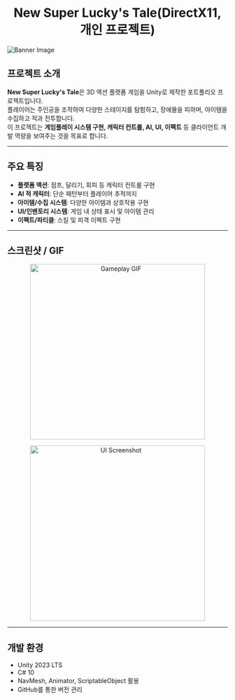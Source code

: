 <h1 align="center">New Super Lucky's Tale(DirectX11, 개인 프로젝트)</h1>

![Banner Image](https://cdn1.epicgames.com/d3288d6aaf794eb4821bab4c5ba08a0a/offer/EGS_NewSuperLuckysTale_PlayfulStudios_S5-1920x1080-87e8ef98b49a1fe926a9d83639de0a3a.jpg)

## 프로젝트 소개
**New Super Lucky's Tale**은 3D 액션 플랫폼 게임을 Unity로 제작한 포트폴리오 프로젝트입니다.  
플레이어는 주인공을 조작하여 다양한 스테이지를 탐험하고, 장애물을 피하며, 아이템을 수집하고 적과 전투합니다.  
이 프로젝트는 **게임플레이 시스템 구현, 캐릭터 컨트롤, AI, UI, 이펙트** 등 클라이언트 개발 역량을 보여주는 것을 목표로 합니다.

---

## 주요 특징
- **플랫폼 액션**: 점프, 달리기, 회피 등 캐릭터 컨트롤 구현  
- **AI 적 캐릭터**: 단순 패턴부터 플레이어 추적까지  
- **아이템/수집 시스템**: 다양한 아이템과 상호작용 구현  
- **UI/인벤토리 시스템**: 게임 내 상태 표시 및 아이템 관리  
- **이펙트/파티클**: 스킬 및 피격 이펙트 구현  

---

## 스크린샷 / GIF
<p align="center">
  <img src="./Screenshots/gameplay.gif" alt="Gameplay GIF" width="400">
</p>

<p align="center">
  <img src="./Screenshots/ui.png" alt="UI Screenshot" width="400">
</p>

---

## 개발 환경
- Unity 2023 LTS  
- C# 10  
- NavMesh, Animator, ScriptableObject 활용  
- GitHub를 통한 버전 관리  


